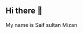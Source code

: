 ## Hi there 👋

My name is Saif sultan Mizan

<!--
**meizan2142/meizan2142** is a ✨ _special_ ✨ repository because its `README.md` (this file) appears on your GitHub profile.

Here are some ideas to get you started:

# About me
- 🔭 I’m currently working on Full-Stack e-commerce website.
- 🌱 I’m currently exploring Tanstack query.
- 👯 I’m looking for collaborate on real-world projects
- 🤔 I’m looking for a platform where I can learn and gain experiance.
- ⚡ Fun fact: I do tuition. I love to teach.
-->
